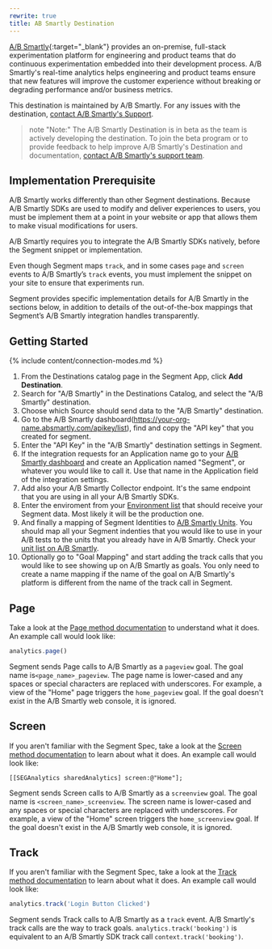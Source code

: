 ```yaml
---
rewrite: true
title: AB Smartly Destination
---
```



[A/B Smartly](https://absmartly.com/?utm_source=segmentio&utm_medium=docs&utm_campaign=partners){:target="_blank"} provides an on-premise, full-stack experimentation platform for engineering and product teams that do continuous experimentation embedded into their development process. A/B Smartly's real-time analytics helps engineering and product teams ensure that new features will improve the customer experience without breaking or degrading performance and/or business metrics.

This destination is maintained by A/B Smartly. For any issues with the destination, [contact A/B Smartly's Support](mailto:support@absmartly.com).

> note "Note:"
> The A/B Smartly Destination is in beta as the team is actively developing the destination. To join the beta program or to provide feedback to help improve A/B Smartly's Destination and documentation, [contact A/B Smartly's support team](mailto:support@absmartly.com).


## Implementation Prerequisite

A/B Smartly works differently than other Segment destinations. Because A/B Smartly SDKs are used to modify and deliver experiences to users, you must be implement them at a point in your website or app that allows them to make visual modifications for users.

A/B Smartly requires you to integrate the A/B Smartly SDKs natively, before the Segment snippet or implementation.

Even though Segment maps `track`, and in some cases `page` and `screen` events to A/B Smartly’s `track` events, you must implement the snippet on your site to ensure that experiments run.

Segment provides specific implementation details for A/B Smartly in the sections below, in addition to details of the out-of-the-box mappings that Segment’s A/B Smartly integration handles transparently.

## Getting Started

{% include content/connection-modes.md %}

1. From the Destinations catalog page in the Segment App, click **Add Destination**.
2. Search for "A/B Smartly" in the Destinations Catalog, and select the "A/B Smartly" destination.
3. Choose which Source should send data to the "A/B Smartly" destination.
4. Go to the A/B Smartly dashboard(https://your-org-name.absmartly.com/apikey/list), find and copy the "API key" that you created for segment.
5. Enter the "API Key" in the "A/B Smartly" destination settings in Segment.
6. If the integration requests for an Application name go to your [A/B Smartly dashboard](https://your-org-name.absmartly.com/application/create) and create an Application named "Segment", or whatever you would like to call it. Use that name in the Application field of the integration settings.
7. Add also your A/B Smartly Collector endpoint. It's the same endpoint that you are using in all your A/B Smartly SDKs.
8. Enter the enviroment from your [Environment list](https://your-org-name.absmartly.com/environment/list) that should receive your Segment data. Most likely it will be the production one.
9. And finally a mapping of Segment Identities to [A/B Smartly Units](https://your-org-name.absmartly.com/unit/list). You should map all your Segment indenties that you would like to use in your A/B tests to the units that you already have in A/B Smartly. Check your [unit list on A/B Smartly](https://your-org-name.absmartly.com/unit/list).
10. Optionally go to "Goal Mapping" and start adding the track calls that you would like to see showing up on A/B Smartly as goals. You only need to create a name mapping if the name of the goal on A/B Smartly's platform is different from the name of the track call in Segment.



## Page

Take a look at the [Page method documentation](/docs/connections/spec/page/) to understand what it does. An example call would look like:

```js
analytics.page()
```

Segment sends Page calls to A/B Smartly as a `pageview` goal. The goal name is`<page_name>_pageview`. The page name is lower-cased and any spaces or special characters are replaced with underscores. For example, a view of the "Home" page triggers the `home_pageview` goal. If the goal doesn't exist in the A/B Smartly web console, it is ignored. 


## Screen

If you aren't familiar with the Segment Spec, take a look at the [Screen method documentation](/docs/connections/spec/screen/) to learn about what it does. An example call would look like:

```obj-c
[[SEGAnalytics sharedAnalytics] screen:@"Home"];
```

Segment sends Screen calls to A/B Smartly as a `screenview` goal. The goal name is `<screen_name>_screenview`. The screen name is lower-cased and any spaces or special characters are replaced with underscores. For example, a view of the "Home" screen triggers the `home_screenview` goal. If the goal doesn't exist in the A/B Smartly web console, it is ignored.


## Track

If you aren't familiar with the Segment Spec, take a look at the [Track method documentation](/docs/connections/spec/track/) to learn about what it does. An example call would look like:

```js
analytics.track('Login Button Clicked')
```

Segment sends Track calls to A/B Smartly as a `track` event. A/B Smartly's track calls are the way to track goals. `analytics.track('booking')` is equivalent to an A/B Smartly SDK track call `context.track('booking')`.
